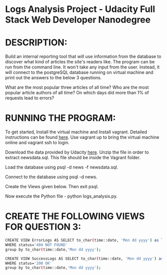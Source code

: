 # Logs Analysis Project - Udacity Full Stack Web Developer Nanodegree

# DESCRIPTION:
Build an internal reporting tool that will use information from the database to discover what kind of articles the site's readers like. The program can be run from the command line. It won't take any input from the user. Instead, it will connect to the postgreSQL database running on virtual machine and print out the answers to the below 3 questions.

What are the most popular three articles of all time?
Who are the most popular article authors of all time?
On which days did more than 1% of requests lead to errors?

# RUNNING THE PROGRAM:
To get started, Install the virtual machine and Install vagrant. Detailed instructions can be found [here](https://github.com/udacity/fullstack-nanodegree-vm). Use vagrant up to bring the virtual machine online and vagrant ssh to login.

Download the data provided by Udacity [here](https://d17h27t6h515a5.cloudfront.net/topher/2016/August/57b5f748_newsdata/newsdata.zip). Unzip the file in order to extract newsdata.sql. This file should be inside the Vagrant folder.

Load the database using psql -d news -f newsdata.sql.

Connect to the database using psql -d news.

Create the Views given below. Then exit psql.

Now execute the Python file - python logs_analysis.py.

# CREATE THE FOLLOWING VIEWS FOR QUESTION 3:

```sh
CREATE VIEW ErrorLogs AS SELECT to_char(time::date, 'Mon dd yyyy') as logTimestamp, count(*) as logCount FROM log 
WHERE status='404 NOT FOUND' 
group by to_char(time::date,'Mon dd yyyy');
```
```sh
CREATE VIEW SuccessLogs AS SELECT to_char(time::date, 'Mon dd yyyy') as logTimestamp, count(*) as logCount FROM log 
WHERE status='200 OK' 
group by to_char(time::date,'Mon dd yyyy');
```
